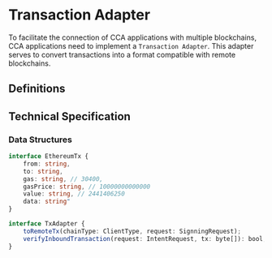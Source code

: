 # Transaction Adapter

To facilitate the connection of CCA applications with multiple blockchains, CCA applications need to implement a `Transaction Adapter`. This adapter serves to convert transactions into a format compatible with remote blockchains.

## Definitions

## Technical Specification

### Data Structures
```ts
interface EthereumTx {
    from: string,
    to: string,
    gas: string, // 30400,
    gasPrice: string, // 10000000000000
    value: string, // 2441406250
    data: string"
}
```

```ts
interface TxAdapter {
    toRemoteTx(chainType: ClientType, request: SignningRequest);
    verifyInboundTransaction(request: IntentRequest, tx: byte[]): bool;
}
```

